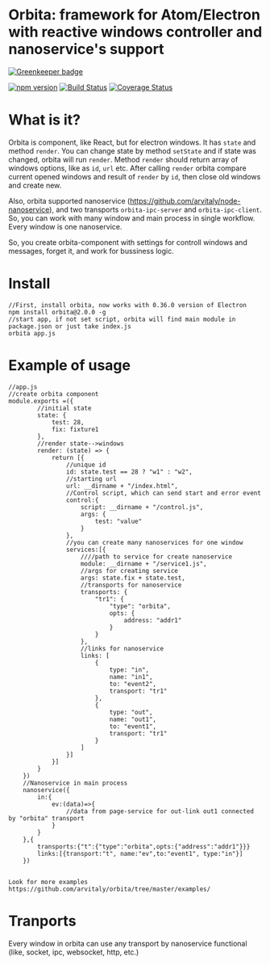 # Orbita: framework for Atom/Electron with reactive windows controller and nanoservice's support

[![Greenkeeper badge](https://badges.greenkeeper.io/arvitaly/orbita.svg)](https://greenkeeper.io/)

[![npm version](https://badge.fury.io/js/orbita.svg)](https://badge.fury.io/js/orbita)
[![Build Status](https://travis-ci.org/arvitaly/orbita.svg?branch=master)](https://travis-ci.org/arvitaly/orbita)
[![Coverage Status](https://coveralls.io/repos/github/arvitaly/orbita/badge.svg?branch=master&1)](https://coveralls.io/github/arvitaly/orbita?branch=master)

# What is it?

Orbita is component, like React, but for electron windows. It has `state` and method `render`. You can change state by method `setState` and if state was changed, orbita will run `render`. 
Method `render` should return array of windows options, like as `id`, `url` etc.
After calling `render` orbita compare current opened windows and result of `render` by `id`, then close old windows and create new.

Also, orbita supported nanoservice (https://github.com/arvitaly/node-nanoservice), and two transports `orbita-ipc-server` and `orbita-ipc-client`. So, you can work with many window and main process in single workflow. Every window is one nanoservice.

So,  you create orbita-component with settings for controll windows and messages, forget it, and work for bussiness logic.

# Install

    //First, install orbita, now works with 0.36.0 version of Electron
    npm install orbita@2.0.0 -g
    //start app, if not set script, orbita will find main module in package.json or just take index.js
    orbita app.js

# Example of usage
    //app.js    
    //create orbita component
    module.exports =({
            //initial state
            state: {
                test: 28,
                fix: fixture1
            },
            //render state-->windows
            render: (state) => {
                return [{
                    //unique id
                    id: state.test == 28 ? "w1" : "w2",
                    //starting url
                    url: __dirname + "/index.html",
                    //Control script, which can send start and error event                    
                    control:{
                        script: __dirname + "/control.js",
                        args: {
                            test: "value"
                        }
                    },                    
                    //you can create many nanoservices for one window
                    services:[{
                        ////path to service for create nanoservice
                        module: __dirname + "/service1.js",
                        //args for creating service
                        args: state.fix + state.test,
                        //transports for nanoservice
                        transports: {
                            "tr1": {
                                "type": "orbita",
                                opts: {
                                    address: "addr1"
                                }
                            }
                        },
                        //links for nanoservice
                        links: [
                            {
                                type: "in",
                                name: "in1",
                                to: "event2",
                                transport: "tr1"
                            },
                            {
                                type: "out",
                                name: "out1",
                                to: "event1",
                                transport: "tr1"
                            }
                        ]
                    }]
                }]
            }
        })
        //Nanoservice in main process        
        nanoservice({
            in:{
                ev:(data)=>{
                    //data from page-service for out-link out1 connected by "orbita" transport
                }
            }
        },{
            transports:{"t":{"type":"orbita",opts:{"address":"addr1"}}}
            links:[{transport:"t", name:"ev",to:"event1", type:"in"}]
        })
        
    
    Look for more examples https://github.com/arvitaly/orbita/tree/master/examples/

# Tranports

Every window in orbita can use any transport by nanoservice functional (like, socket, ipc, websocket, http, etc.)
